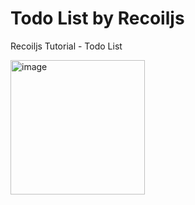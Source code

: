 # Todo List by Recoiljs
Recoiljs Tutorial - Todo List

<img width="215" alt="image" src="https://user-images.githubusercontent.com/78368735/112608904-463d7680-8df1-11eb-8024-c7bcb7fe4f2d.png">
